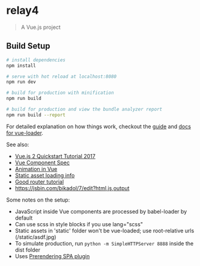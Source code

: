 # relay4

> A Vue.js project

## Build Setup

``` bash
# install dependencies
npm install

# serve with hot reload at localhost:8080
npm run dev

# build for production with minification
npm run build

# build for production and view the bundle analyzer report
npm run build --report
```

For detailed explanation on how things work, checkout the [guide](http://vuejs-templates.github.io/webpack/) and [docs for vue-loader](http://vuejs.github.io/vue-loader).


See also:
- [Vue.js 2 Quickstart Tutorial 2017](https://medium.com/codingthesmartway-com-blog/vue-js-2-quickstart-tutorial-2017-246195cfbdd2)
- [Vue Component Spec](http://vue-loader.vuejs.org/en/start/spec.html)
- [Animation in Vue](https://css-tricks.com/intro-to-vue-5-animations/)
- [Static asset loading info](https://vuejs-templates.github.io/webpack/static.html)
- [Good router tutorial](https://snipcart.com/blog/vuejs-tutorial-seo-example)
- https://jsbin.com/bikadol/7/edit?html,js,output

Some notes on the setup:
- JavaScript inside Vue components are processed by babel-loader by default
- Can use scss in style blocks if you use lang="scss"
- Static assets in 'static' folder won't be vue-loaded; use root-relative urls (/static/asdf.jpg)
- To simulate production, run `python -m SimpleHTTPServer 8888` inside the dist folder
- Uses [Prerendering SPA plugin](https://github.com/chrisvfritz/prerender-spa-plugin)
